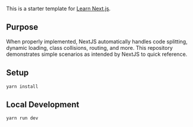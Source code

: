 This is a starter template for [Learn Next.js](https://nextjs.org/learn).

## Purpose

When properly implemented, NextJS automatically handles code splitting, dynamic loading, class collisions, routing, and more. This repository demonstrates simple scenarios as intended by NextJS to quick reference.

## Setup

`yarn install`

## Local Development

`yarn run dev`
